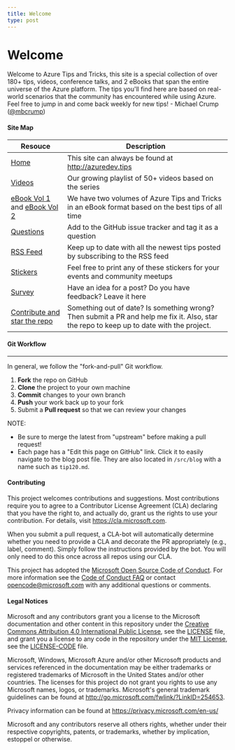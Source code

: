 ```yaml
---
title: Welcome
type: post
---
```


# Welcome

Welcome to Azure Tips and Tricks, this site is a special collection of over 180+ tips, videos, conference talks, and 2 eBooks that span the entire universe of the Azure platform. The tips you'll find here are based on real-world scenarios that the community has encountered while using Azure. Feel free to jump in and come back weekly for new tips! - Michael Crump ([@mbcrump](https://twitter.com/mbcrump))

#### Site Map

|  Resouce 	|   Description	|
|---	|---
|   [Home](http://azuredev.tips)	|   This site can always be found at http://azuredev.tips	|
|   [Videos](http://videos.azuredev.tips)	|   Our growing playlist of 50+ videos based on the series	|
|   [eBook Vol 1](http://ebook.azuredev.tips) and [eBook Vol 2](http://ebookvol2.azuredev.tips)	|   We have two volumes of Azure Tips and Tricks in an eBook format based on the best tips of all time	|
|   [Questions](https://github.com/Microsoft/AzureTipsAndTricks/issues/new?assignees=&labels=&template=questions.md&title=)	|   Add to the GitHub issue tracker and tag it as a question	|
|   [RSS Feed](/feed.xml/)	|   Keep up to date with all the newest tips posted by subscribing to the RSS feed	|
|   [Stickers](http://stickers.azuredev.tips)	|   Feel free to print any of these stickers for your events and community meetups	|
|   [Survey](http://survey.azuredev.tips)	|   Have an idea for a post? Do you have feedback? Leave it here	|
|   [Contribute and star the repo](https://github.com/Microsoft/AzureTipsAndTricks/)	|   Something out of date? Is something wrong? Then submit a PR and help me fix it. Also, star the repo to keep up to date with the project.	|

#### Git Workflow
------------

In general, we follow the "fork-and-pull" Git workflow.

 1. **Fork** the repo on GitHub
 2. **Clone** the project to your own machine
 3. **Commit** changes to your own branch
 4. **Push** your work back up to your fork
 5. Submit a **Pull request** so that we can review your changes

NOTE: 

* Be sure to merge the latest from "upstream" before making a pull request! 
* Each page has a "Edit this page on GitHub" link. Click it to easily navigate to the blog post file. They are also located in `/src/blog` with a name such as `tip120.md`.


#### Contributing

This project welcomes contributions and suggestions.  Most contributions require you to agree to a
Contributor License Agreement (CLA) declaring that you have the right to, and actually do, grant us
the rights to use your contribution. For details, visit https://cla.microsoft.com.

When you submit a pull request, a CLA-bot will automatically determine whether you need to provide
a CLA and decorate the PR appropriately (e.g., label, comment). Simply follow the instructions
provided by the bot. You will only need to do this once across all repos using our CLA.

This project has adopted the [Microsoft Open Source Code of Conduct](https://opensource.microsoft.com/codeofconduct/).
For more information see the [Code of Conduct FAQ](https://opensource.microsoft.com/codeofconduct/faq/) or
contact [opencode@microsoft.com](mailto:opencode@microsoft.com) with any additional questions or comments.

#### Legal Notices

Microsoft and any contributors grant you a license to the Microsoft documentation and other content
in this repository under the [Creative Commons Attribution 4.0 International Public License](https://creativecommons.org/licenses/by/4.0/legalcode),
see the [LICENSE](https://github.com/Microsoft/AzureTipsAndTricks/blob/master/LICENSE.txt) file, and grant you a license to any code in the repository under the [MIT License](https://opensource.org/licenses/MIT), see the
[LICENSE-CODE](https://github.com/Microsoft/AzureTipsAndTricks/blob/master/LICENSE-CODE.txt) file.

Microsoft, Windows, Microsoft Azure and/or other Microsoft products and services referenced in the documentation
may be either trademarks or registered trademarks of Microsoft in the United States and/or other countries.
The licenses for this project do not grant you rights to use any Microsoft names, logos, or trademarks.
Microsoft's general trademark guidelines can be found at http://go.microsoft.com/fwlink/?LinkID=254653.

Privacy information can be found at https://privacy.microsoft.com/en-us/

Microsoft and any contributors reserve all others rights, whether under their respective copyrights, patents,
or trademarks, whether by implication, estoppel or otherwise.